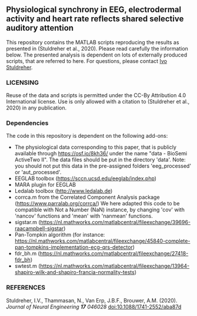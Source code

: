 ## Physiological synchrony in EEG, electrodermal activity and heart rate reflects shared selective auditory attention

This repository contains the MATLAB scripts reproducing the results as presented in (Stuldreher et al., 2020). Please read carefully the information below. The presented analysis is dependent on lots of externally produced scripts, that are referred to here. For questions, please contact [Ivo Stuldreher](mailto:ivo.stuldreher@tno.nl).

### LICENSING
Reuse of the data and scripts is permitted under the CC-By Attribution 4.0 International license. Use is only allowed with a citation to (Stuldreher et al., 2020) in any publication.

### Dependencies
The code in this repository is dependent on the following add-ons:
- The physiological data corresponding to this paper, that is publicly available through https://osf.io/8kh36/ under the name "data - BioSemi ActiveTwo II". The data files should be put in the directory 'data'. Note: you should not put this data in the pre-assigned folders 'eeg_processed' or 'aut_processed'.
- EEGLAB toolbox (https://sccn.ucsd.edu/eeglab/index.php)
- MARA plugin for EEGLAB
- Ledalab toolbox (http://www.ledalab.de)
- corrca.m from the Correlated Component Analysis package (https://www.parralab.org/corrca/)
  We here adapted this code to be compatible with Not a Number (NaN) instance, by changing 'cov' with 'nancov' functions and 'mean' with 'nanmean' functions.
- sigstar.m (https://nl.mathworks.com/matlabcentral/fileexchange/39696-raacampbell-sigstar)
- Pan-Tompkin algorithm (for instance: https://nl.mathworks.com/matlabcentral/fileexchange/45840-complete-pan-tompkins-implementation-ecg-qrs-detector)
- fdr_bh.m (https://nl.mathworks.com/matlabcentral/fileexchange/27418-fdr_bh)
- swtest.m (https://nl.mathworks.com/matlabcentral/fileexchange/13964-shapiro-wilk-and-shapiro-francia-normality-tests)

### REFERENCES
Stuldreher, I.V., Thammasan, N., Van Erp, J.B.F., Brouwer, A.M. (2020). *Journal of Neural Engineering* ***17*** *046028* [doi:10.1088/1741-2552/aba87d](https://iopscience.iop.org/article/10.1088/1741-2552/aba87d)
